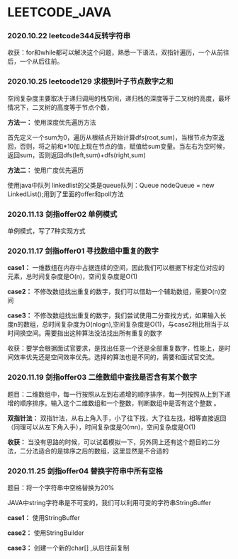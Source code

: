 # LEETCODE_JAVA
### 2020.10.22 leetcode344反转字符串
收获：for和while都可以解决这个问题，熟悉一下语法，双指针遍历，一个从前往后，一个从后往前。

### 2020.10.25 leetcode129  求根到叶子节点数字之和
空间复杂度主要取决于递归调用的栈空间，递归栈的深度等于二叉树的高度，最坏情况下，二叉树的高度等于节点个数，

**方法一：** 使用深度优先遍历方法

首先定义一个sum为0，遍历从根结点开始计算dfs(root,sum)，当根节点为空返回，否则，将之前和*10加上现在节点的值，赋值给sum变量。当左右为空时候，返回sum，否则返回dfs(left,sum)+dfs(right,sum)

**方法二：** 使用广度优先遍历

使用java中队列 linkedlist的父类是queue队列：Queue<TreeNode> nodeQueue = new LinkedList<TreeNode>();用到了里面的offer和poll方法
### 2020.11.13 剑指offer02 单例模式
单例模式，写了7种实现方式

### 2020.11.17 剑指offer01 寻找数组中重复的数字
**case1：** 一维数组在内存中占据连续的空间，因此我们可以根据下标定位对应的元素，总时间复杂度是O(n)，空间复杂度是O(1)

**case2：** 不修改数组找出重复的数字，我们可以借助一个辅助数组，需要O(n)空间

**case3：** 不修改数组找出重复的数字，我们尝试使用二分查找方式，如果输入长度n的数组，总时间复杂度为O(nlogn),空间复杂度是O(1)，与case2相比相当于以时间换空间。需要指出这种算法没法找出所有重复的数字

收获：要学会根据面试官要求，是找出任意一个还是全部重复数字，性能上，是时间效率优先还是空间效率优先。选择的算法也是不同的，需要和面试官交流。

### 2020.11.19 剑指offer03 二维数组中查找是否含有某个数字
题目：二维数组中，每一行按照从左到右递增的顺序排序，每一列按照从上到下递增的顺序排序。输入这个二维数组和一个整数，判断数组中是否有这个整数
。

**双指针法：** 双指针法，从右上角入手，小了往下找，大了往左找，相等直接返回（同理可以从左下角入手），时间复杂度是O(mn)，空间复杂度是O(1)

**收获：** 当没有思路的时候，可以试着模拟一下，另外网上还有这个题目的二分法，二分法适合的是排序之后的数组，这里显然是不合适的

### 2020.11.25 剑指offer04 替换字符串中所有空格
 题目：将一个字符串中空格替换为20%
 
 JAVA中string字符串是不可变的，我们可以利用可变的字符串StringBuffer

**case1：** 使用StringBuffer

**case2：** 使用StringBuilder

**case3：** 创建一个新的char[] ,从后往前复制

### 
